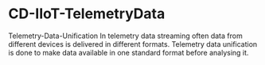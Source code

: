 # CD-IIoT-TelemetryData
Telemetry-Data-Unification
In telemetry data streaming often data from different devices is delivered in different formats.
Telemetry data unification is done to make data available in one standard format before analysing it.
